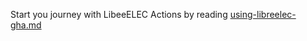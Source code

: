 Start you journey with LibeeELEC Actions by reading [using-libreelec-gha.md](using-libreelec-gha.md)
